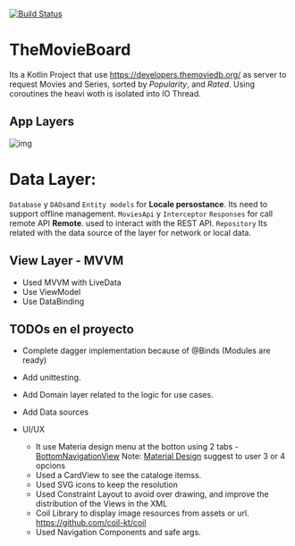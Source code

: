 [![Build Status](https://travis-ci.com/fernandospr/android-movies.svg?branch=master)](https://travis-ci.com/fernandospr/android-movies)

# TheMovieBoard
Its a Kotlin Project that use https://developers.themoviedb.org/ as server to request Movies and Series, sorted by *Popularity*, and *Rated*. Using coroutines the heavi woth is isolated into IO Thread. 

## App Layers
![img](https://developer.android.com/topic/libraries/architecture/images/final-architecture.png)

# Data Layer:
`Database` y `DAOs`and `Entity models` for  **Locale persostance**. Its need to support offline management.
`MoviesApi` y `Interceptor` `Responses` for call remote API **Remote**. used to interact with the REST API.
`Repository` Its related with the data source of the layer for network or local data.

## View Layer - MVVM
* Used MVVM with LiveData 
* Use ViewModel 
* Use DataBinding


## TODOs en el proyecto
* Complete dagger implementation because of @Binds (Modules are ready)
* Add unittesting.
* Add Domain layer related to the logic for use cases.
* Add Data sources

* UI/UX
	* It use Materia design menu at the botton using 2 tabs - [BottomNavigationView](https://developer.android.com/reference/android/support/design/widget/BottomNavigationView) 
   Note: [Material Design](https://material.io/design/components/bottom-navigation.html) suggest to user 3 or 4 opcions
	* Used a CardView to see the cataloge itemss.
	* Used SVG icons to keep the resolution
  * Used Constraint Layout to avoid over drawing, and improve the distribution of the Views in the XML
  * Coil Library to display image resources from assets or url. https://github.com/coil-kt/coil
  * Used Navigation Components and safe args.
